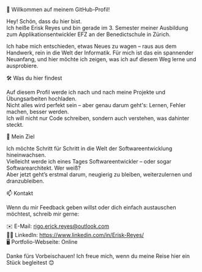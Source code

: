 👋 Willkommen auf meinem GitHub-Profil!

Hey! Schön, dass du hier bist.  
Ich heiße Erisk Reyes und bin gerade im 3. Semester meiner Ausbildung zum Applikationsentwickler EFZ an der Benedictschule in Zürich.

Ich habe mich entschieden, etwas Neues zu wagen – raus aus dem Handwerk, rein in die Welt der Informatik. Für mich ist das ein spannender Neuanfang, und hier möchte ich zeigen, was ich auf diesem Weg lerne und ausprobiere.


🛠️ Was du hier findest

Auf diesem Profil werde ich nach und nach meine Projekte und Übungsarbeiten hochladen.  
Nicht alles wird perfekt sein – aber genau darum geht's: Lernen, Fehler machen, besser werden.  
Ich will nicht nur Code schreiben, sondern auch verstehen, was dahinter steckt.


🌱 Mein Ziel

Ich möchte Schritt für Schritt in die Welt der Softwareentwicklung hineinwachsen.  
Vielleicht werde ich eines Tages Softwareentwickler – oder sogar Softwarearchitekt. Wer weiß?  
Aber jetzt geht’s erstmal darum, neugierig zu bleiben, weiterzulernen und dranzubleiben.

📫 Kontakt

Wenn du mir Feedback geben willst oder dich einfach austauschen möchtest, schreib mir gerne:

 ✉️ E-Mail: rigo.erick.reyes@outlook.com  
 🧑‍💼 LinkedIn: https://www.linkedin.com/in/Erisk-Reyes/  
 🖥️ Portfolio-Webseite: Online


Danke fürs Vorbeischauen! Ich freue mich, wenn du meine Reise hier ein Stück begleitest 😊
